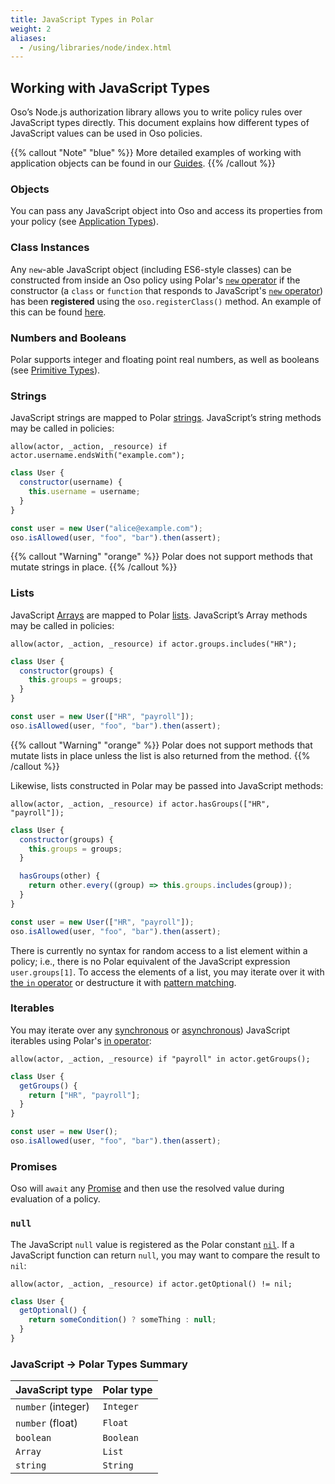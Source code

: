 ```yaml
---
title: JavaScript Types in Polar
weight: 2
aliases:
  - /using/libraries/node/index.html
---
```


[mdn-array]: https://developer.mozilla.org/en-US/docs/Web/JavaScript/Reference/Global_Objects/Array
[mdn-new]: https://developer.mozilla.org/en-US/docs/Web/JavaScript/Reference/Operators/new
[mdn-iterator]: https://developer.mozilla.org/en-US/docs/Web/JavaScript/Reference/Iteration_protocols
[mdn-asynciterator]: https://developer.mozilla.org/en-US/docs/Web/JavaScript/Reference/Global_Objects/Symbol/asyncIterator
[mdn-promise]: https://developer.mozilla.org/en-US/docs/Web/JavaScript/Reference/Global_Objects/Promise

## Working with JavaScript Types

Oso’s Node.js authorization library allows you to write policy rules over
JavaScript types directly. This document explains how different types of
JavaScript values can be used in Oso policies.

{{% callout "Note" "blue" %}}
More detailed examples of working with application objects can be found in our
[Guides](guides).
{{% /callout %}}

### Objects

You can pass any JavaScript object into Oso and access its properties from your
policy (see [Application Types](guides/policies#application-types)).

### Class Instances

Any `new`-able JavaScript object (including ES6-style classes) can be
constructed from inside an Oso policy using Polar's [`new`
operator](polar-syntax#new) if the constructor (a `class` or `function` that
responds to JavaScript's [`new` operator][mdn-new]) has been **registered**
using the `oso.registerClass()` method. An example of this can be found
[here](guides/policies#application-types).

### Numbers and Booleans

Polar supports integer and floating point real numbers, as well as booleans
(see [Primitive Types](polar-syntax#primitive-types)).

### Strings

JavaScript strings are mapped to Polar [strings](polar-syntax#strings).
JavaScript’s string methods may be called in policies:

```polar
allow(actor, _action, _resource) if actor.username.endsWith("example.com");
```

```js
class User {
  constructor(username) {
    this.username = username;
  }
}

const user = new User("alice@example.com");
oso.isAllowed(user, "foo", "bar").then(assert);
```

{{% callout "Warning" "orange" %}}
Polar does not support methods that mutate strings in place.
{{% /callout %}}

### Lists

JavaScript [Arrays][mdn-array] are mapped to Polar [lists](polar-syntax#lists).
JavaScript’s Array methods may be called in policies:

```polar
allow(actor, _action, _resource) if actor.groups.includes("HR");
```

```js
class User {
  constructor(groups) {
    this.groups = groups;
  }
}

const user = new User(["HR", "payroll"]);
oso.isAllowed(user, "foo", "bar").then(assert);
```

{{% callout "Warning" "orange" %}}
Polar does not support methods that mutate lists in place unless the list is
also returned from the method.
{{% /callout %}}

Likewise, lists constructed in Polar may be passed into JavaScript methods:

```polar
allow(actor, _action, _resource) if actor.hasGroups(["HR", "payroll"]);
```

```js
class User {
  constructor(groups) {
    this.groups = groups;
  }

  hasGroups(other) {
    return other.every((group) => this.groups.includes(group));
  }
}

const user = new User(["HR", "payroll"]);
oso.isAllowed(user, "foo", "bar").then(assert);
```

There is currently no syntax for random access to a list element within a
policy; i.e., there is no Polar equivalent of the JavaScript expression
`user.groups[1]`. To access the elements of a list, you may iterate over it
with [the `in` operator](polar-syntax#in-list-membership) or destructure it
with [pattern matching](polar-syntax#patterns-and-matching).

### Iterables

You may iterate over any [synchronous][mdn-iterator] or
[asynchronous][mdn-asynciterator]) JavaScript iterables using Polar's [in
operator](polar-syntax#in-list-membership):

```polar
allow(actor, _action, _resource) if "payroll" in actor.getGroups();
```

```js
class User {
  getGroups() {
    return ["HR", "payroll"];
  }
}

const user = new User();
oso.isAllowed(user, "foo", "bar").then(assert);
```

### Promises

Oso will `await` any [Promise][mdn-promise] and then use the resolved value
during evaluation of a policy.

### `null`

The JavaScript `null` value is registered as the Polar constant
[`nil`](reference/polar/polar-syntax#nil). If a JavaScript function can
return `null`, you may want to compare the result to `nil`:

```polar
allow(actor, _action, _resource) if actor.getOptional() != nil;
```

```js
class User {
  getOptional() {
    return someCondition() ? someThing : null;
  }
}
```

### JavaScript → Polar Types Summary

| JavaScript type    | Polar type |
| ------------------ | ---------- |
| `number` (integer) | `Integer`  |
| `number` (float)   | `Float`    |
| `boolean`          | `Boolean`  |
| `Array`            | `List`     |
| `string`           | `String`   |
